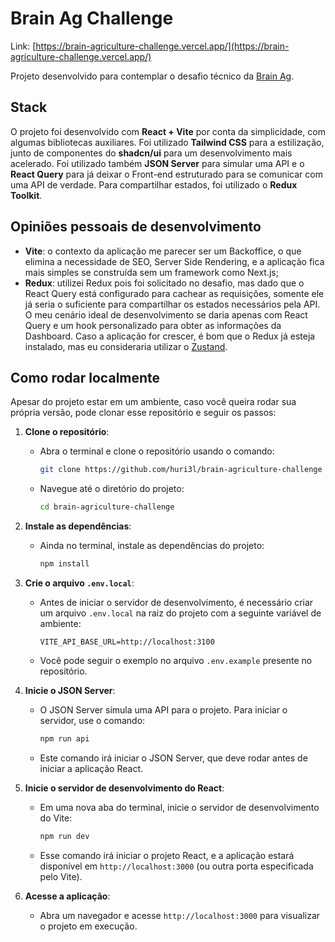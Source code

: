 # Brain Ag Challenge
Link: [https://brain-agriculture-challenge.vercel.app/](https://brain-agriculture-challenge.vercel.app/)

Projeto desenvolvido para contemplar o desafio técnico da [Brain Ag](https://www.brain.agr.br/).

## Stack
O projeto foi desenvolvido com **React + Vite** por conta da simplicidade, com algumas bibliotecas auxiliares. Foi utilizado **Tailwind CSS** para a estilização, junto de componentes do **shadcn/ui** para um desenvolvimento mais acelerado. Foi utilizado também **JSON Server** para simular uma API e o **React Query** para já deixar o Front-end estruturado para se comunicar com uma API de verdade. Para compartilhar estados, foi utilizado o **Redux Toolkit**.

## Opiniões pessoais de desenvolvimento
- **Vite**: o contexto da aplicação me parecer ser um Backoffice, o que elimina a necessidade de SEO, Server Side Rendering, e a aplicação fica mais simples se construída sem um framework como Next.js;
- **Redux**: utilizei Redux pois foi solicitado no desafio, mas dado que o React Query está configurado para cachear as requisições, somente ele já seria o suficiente para compartilhar os estados necessários pela API. O meu cenário ideal de desenvolvimento se daria apenas com React Query e um hook personalizado para obter as informações da Dashboard. Caso a aplicação for crescer, é bom que o Redux já esteja instalado, mas eu consideraria utilizar o [Zustand](https://zustand.docs.pmnd.rs/getting-started/introduction).

## Como rodar localmente

Apesar do projeto estar em um ambiente, caso você queira rodar sua própria versão, pode clonar esse repositório e seguir os passos:

1. **Clone o repositório**:
   - Abra o terminal e clone o repositório usando o comando:
     ```bash
     git clone https://github.com/huri3l/brain-agriculture-challenge
     ```
   - Navegue até o diretório do projeto:
     ```bash
     cd brain-agriculture-challenge
     ```

2. **Instale as dependências**:
   - Ainda no terminal, instale as dependências do projeto:
     ```bash
     npm install
     ```

3. **Crie o arquivo `.env.local`**:
   - Antes de iniciar o servidor de desenvolvimento, é necessário criar um arquivo `.env.local` na raiz do projeto com a seguinte variável de ambiente:
     ```plaintext
     VITE_API_BASE_URL=http://localhost:3100
     ```
   - Você pode seguir o exemplo no arquivo `.env.example` presente no repositório.

4. **Inicie o JSON Server**:
   - O JSON Server simula uma API para o projeto. Para iniciar o servidor, use o comando:
     ```bash
     npm run api
     ```
   - Este comando irá iniciar o JSON Server, que deve rodar antes de iniciar a aplicação React.

5. **Inicie o servidor de desenvolvimento do React**:
   - Em uma nova aba do terminal, inicie o servidor de desenvolvimento do Vite:
     ```bash
     npm run dev
     ```
   - Esse comando irá iniciar o projeto React, e a aplicação estará disponível em `http://localhost:3000` (ou outra porta especificada pelo Vite).

6. **Acesse a aplicação**:
   - Abra um navegador e acesse `http://localhost:3000` para visualizar o projeto em execução.

